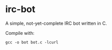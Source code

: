 # irc-bot
A simple, not-yet-complete IRC bot written in C.

Compile with:

    gcc -o bot bot.c -lcurl
